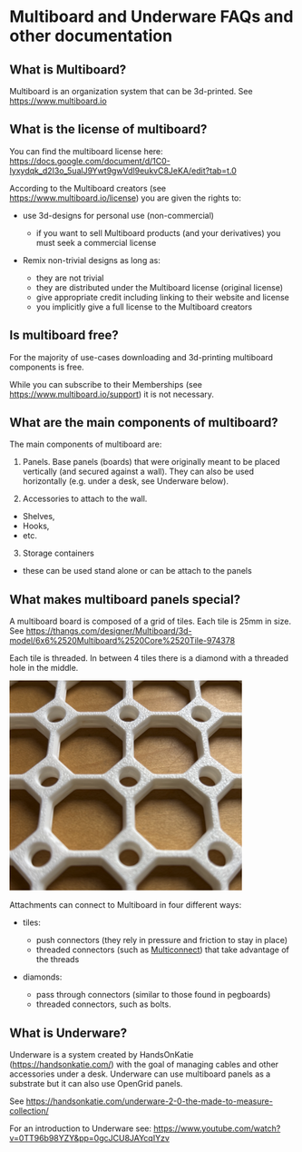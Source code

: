 # Multiboard and Underware FAQs and other documentation

## What is Multiboard?

Multiboard is an organization system that can be 3d-printed. 
See https://www.multiboard.io


## What is the license of multiboard?

You can find the multiboard license here: https://docs.google.com/document/d/1C0-Iyxydqk_d2I3o_5ualJ9Ywt9gwVdl9eukvC8JeKA/edit?tab=t.0

According to the Multiboard creators (see https://www.multiboard.io/license) you are given the rights to:

- use 3d-designs for personal use (non-commercial)
  - if you want to sell Multiboard products (and your derivatives) you must seek
    a commercial license

- Remix non-trivial designs as long as:
  - they are not trivial
  - they are distributed under the Multiboard license (original license)
  - give appropriate credit including linking to their website and license
  - you implicitly give a full license to the Multiboard creators 
  
## Is multiboard free?

For the majority of use-cases downloading and 3d-printing multiboard components is free. 

While you can subscribe to their Memberships (see https://www.multiboard.io/support) it is not necessary.

## What are the main components of multiboard?

The main components of multiboard are: 

1. Panels. Base panels (boards) that were originally meant to be placed vertically (and secured against a wall).  They
   can also be used horizontally (e.g. under a desk, see Underware below). 

2. Accessories to attach to the wall.
  - Shelves,
  - Hooks,
  - etc.

3. Storage containers
  - these can be used stand alone or can be attach to the panels
  
## What makes multiboard panels special?

A multiboard board is composed of a grid of tiles.  Each tile is 25mm in size. See
   https://thangs.com/designer/Multiboard/3d-model/6x6%2520Multiboard%2520Core%2520Tile-974378 
   
Each tile is threaded. In between 4 tiles there is a diamond with a threaded hole in the middle.

![Panel](./tiles-small.png)


Attachments can connect to Multiboard in four different ways: 

- tiles: 
  - push connectors (they rely in pressure and friction to stay in place)
  - threaded connectors (such as [Multiconnect](https://makerworld.com/en/collections/3718428-multiconnect-base-models)) that take advantage of the threads
  
- diamonds:
  - pass through connectors (similar to those found in pegboards)
  - threaded connectors, such as bolts.

## What is Underware?

Underware is a system created by HandsOnKatie (https://handsonkatie.com/) with the goal of managing cables and other accessories under a desk.
Underware can use multiboard panels as a substrate but it can also use OpenGrid panels.

See https://handsonkatie.com/underware-2-0-the-made-to-measure-collection/

For an introduction to Underware see: https://www.youtube.com/watch?v=0TT96b98YZY&pp=0gcJCU8JAYcqIYzv





